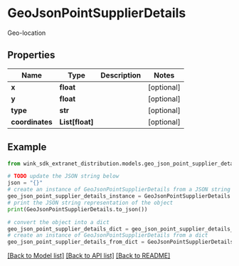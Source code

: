 # GeoJsonPointSupplierDetails

Geo-location

## Properties

Name | Type | Description | Notes
------------ | ------------- | ------------- | -------------
**x** | **float** |  | [optional] 
**y** | **float** |  | [optional] 
**type** | **str** |  | [optional] 
**coordinates** | **List[float]** |  | [optional] 

## Example

```python
from wink_sdk_extranet_distribution.models.geo_json_point_supplier_details import GeoJsonPointSupplierDetails

# TODO update the JSON string below
json = "{}"
# create an instance of GeoJsonPointSupplierDetails from a JSON string
geo_json_point_supplier_details_instance = GeoJsonPointSupplierDetails.from_json(json)
# print the JSON string representation of the object
print(GeoJsonPointSupplierDetails.to_json())

# convert the object into a dict
geo_json_point_supplier_details_dict = geo_json_point_supplier_details_instance.to_dict()
# create an instance of GeoJsonPointSupplierDetails from a dict
geo_json_point_supplier_details_from_dict = GeoJsonPointSupplierDetails.from_dict(geo_json_point_supplier_details_dict)
```
[[Back to Model list]](../README.md#documentation-for-models) [[Back to API list]](../README.md#documentation-for-api-endpoints) [[Back to README]](../README.md)


